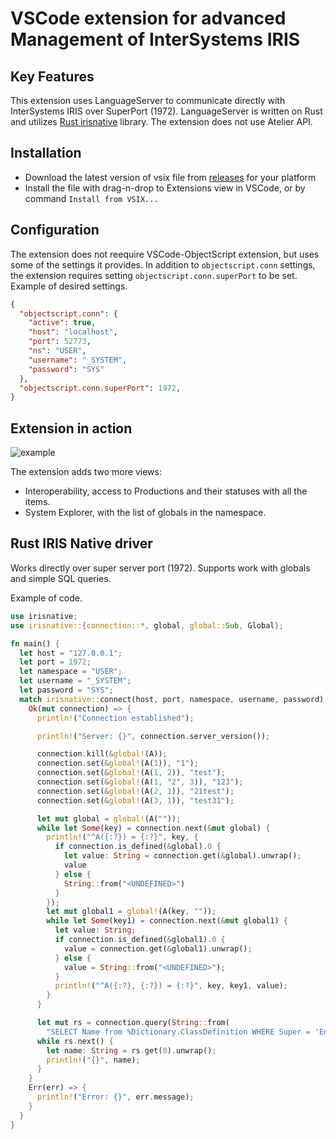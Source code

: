 # VSCode extension for advanced Management of InterSystems IRIS

## Key Features

This extension uses LanguageServer to communicate directly with InterSystems IRIS over SuperPort (1972). LanguageServer is written on Rust and utilizes [Rust irisnative](#rust-iris-native-driver) library. The extension does not use Atelier API.

## Installation

- Download the latest version of vsix file from [releases](https://github.com/daimor/vscode-intersystems-iris/releases) for your platform
- Install the file with drag-n-drop to Extensions view in VSCode, or by command `Install from VSIX...`

## Configuration

The extension does not reequire VSCode-ObjectScript extension, but uses some of the settings it provides. In addition to `objectscript.conn` settings, the extension requires setting `objectscript.conn.superPort` to be set. Example of desired settings.

```JSON
{
  "objectscript.conn": {
    "active": true,
    "host": "localhost",
    "port": 52773,
    "ns": "USER",
    "username": "_SYSTEM",
    "password": "SYS"
  },
  "objectscript.conn.superPort": 1972,
}
```

## Extension in action

![example](https://raw.githubusercontent.com/daimor/vscode-intersystems-iris/main/images/screenshot.png)

The extension adds two more views:

- Interoperability, access to Productions and their statuses with all the items.
- System Explorer, with the list of globals in the namespace.

## Rust IRIS Native driver

Works directly over super server port (1972). Supports work with globals and simple SQL queries.

Example of code.

```Rust
use irisnative;
use irisnative::{connection::*, global, global::Sub, Global};

fn main() {
  let host = "127.0.0.1";
  let port = 1972;
  let namespace = "USER";
  let username = "_SYSTEM";
  let password = "SYS";
  match irisnative::connect(host, port, namespace, username, password) {
    Ok(mut connection) => {
      println!("Connection established");

      println!("Server: {}", connection.server_version());

      connection.kill(&global!(A));
      connection.set(&global!(A(1)), "1");
      connection.set(&global!(A(1, 2)), "test");
      connection.set(&global!(A(1, "2", 3)), "123");
      connection.set(&global!(A(2, 1)), "21test");
      connection.set(&global!(A(3, 1)), "test31");

      let mut global = global!(A(""));
      while let Some(key) = connection.next(&mut global) {
        println!("^A({:?}) = {:?}", key, {
          if connection.is_defined(&global).0 {
            let value: String = connection.get(&global).unwrap();
            value
          } else {
            String::from("<UNDEFINED>")
          }
        });
        let mut global1 = global!(A(key, ""));
        while let Some(key1) = connection.next(&mut global1) {
          let value: String;
          if connection.is_defined(&global1).0 {
            value = connection.get(&global1).unwrap();
          } else {
            value = String::from("<UNDEFINED>");
          }
          println!("^A({:?}, {:?}) = {:?}", key, key1, value);
        }
      }

      let mut rs = connection.query(String::from(
        "SELECT Name from %Dictionary.ClassDefinition WHERE Super = 'Ens.Production' and Abstract<>1"));
      while rs.next() {        
        let name: String = rs.get(0).unwrap();
        println!("{}", name);
      }
    }
    Err(err) => {
      println!("Error: {}", err.message);
    }
  }
}
```
